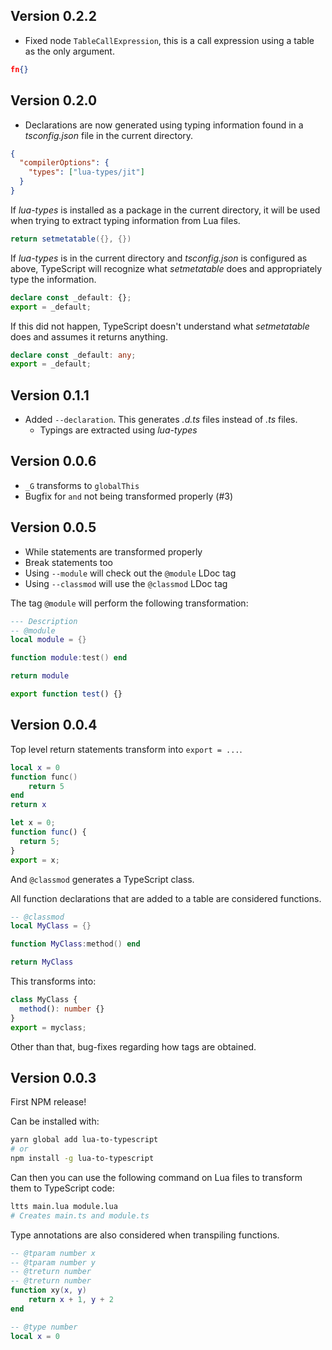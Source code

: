 ## Version 0.2.2

- Fixed node `TableCallExpression`, this is a call expression using a table as the only argument.

```json
fn{}
```

## Version 0.2.0

- Declarations are now generated using typing information found in a _tsconfig.json_ file in the current directory.

```json
{
  "compilerOptions": {
    "types": ["lua-types/jit"]
  }
}
```

If _lua-types_ is installed as a package in the current directory, it will be used when trying to extract typing information from Lua files.

```lua
return setmetatable({}, {})
```

If _lua-types_ is in the current directory and _tsconfig.json_ is configured as above, TypeScript will recognize what _setmetatable_ does and appropriately type the information.

```ts
declare const _default: {};
export = _default;
```

If this did not happen, TypeScript doesn't understand what _setmetatable_ does and assumes it returns anything.

```ts
declare const _default: any;
export = _default;
```

## Version 0.1.1

- Added `--declaration`. This generates _.d.ts_ files instead of _.ts_ files.
  - Typings are extracted using _lua-types_

## Version 0.0.6

- `_G` transforms to `globalThis`
- Bugfix for `and` not being transformed properly (#3)

## Version 0.0.5

- While statements are transformed properly
- Break statements too
- Using `--module` will check out the `@module` LDoc tag
- Using `--classmod` will use the `@classmod` LDoc tag

The tag `@module` will perform the following transformation:

```lua
--- Description
-- @module
local module = {}

function module:test() end

return module
```

```ts
export function test() {}
```

## Version 0.0.4

Top level return statements transform into `export = ...`.

```lua
local x = 0
function func()
    return 5
end
return x
```

```ts
let x = 0;
function func() {
  return 5;
}
export = x;
```

And `@classmod` generates a TypeScript class.

All function declarations that are added to a table are considered functions.

```lua
-- @classmod
local MyClass = {}

function MyClass:method() end

return MyClass
```

This transforms into:

```ts
class MyClass {
  method(): number {}
}
export = myclass;
```

Other than that, bug-fixes regarding how tags are obtained.

## Version 0.0.3

First NPM release!

Can be installed with:

```sh
yarn global add lua-to-typescript
# or
npm install -g lua-to-typescript
```

Can then you can use the following command on Lua files to transform them to TypeScript code:

```sh
ltts main.lua module.lua
# Creates main.ts and module.ts
```

Type annotations are also considered when transpiling functions.

```lua
-- @tparam number x
-- @tparam number y
-- @treturn number
-- @treturn number
function xy(x, y)
    return x + 1, y + 2
end

-- @type number
local x = 0
```
